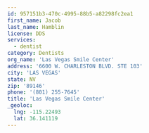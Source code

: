 ```yaml
---
id: 957151b3-470c-4995-88b5-a82298fc2ea1
first_name: Jacob
last_name: Hamblin
license: DDS
services:
  - dentist
category: Dentists
org_name: 'Las Vegas Smile Center'
address: '6600 W. CHARLESTON BLVD. STE 103'
city: 'LAS VEGAS'
state: NV
zip: '89146'
phone: '(801) 255-7645'
title: 'Las Vegas Smile Center'
_geoloc:
  lng: -115.22493
  lat: 36.141119
---
```

